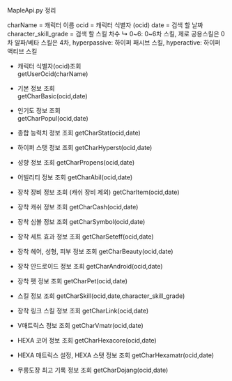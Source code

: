 ﻿MapleApi.py 정리

charName = 캐릭터 이름
ocid = 캐릭터 식별자 (ocid)
date = 검색 할 날짜
character_skill_grade = 검색 할 스킬 차수
↳ 0~6: 0~6차 스킬, 제로 공용스킬은 0차 알파/베타 스킬은 4차, hyperpassive: 하이퍼 패시브 스킬, hyperactive: 하이퍼 액티브 스킬

- 캐릭터 식별자(ocid)조회
    <br>getUserOcid(charName)
- 기본 정보 조회
    <br>getCharBasic(ocid,date)

- 인기도 정보 조회
    <br>getCharPopul(ocid,date)
    
- 종합 능력치 정보 조회
    getCharStat(ocid,date)

- 하이퍼 스탯 정보 조회
    getCharHyperst(ocid,date)

- 성향 정보 조회
    getCharPropens(ocid,date)

- 어빌리티 정보 조회
    getCharAbil(ocid,date)

- 장착 장비 정보 조회 (캐쉬 장비 제외)
    getCharItem(ocid,date)

- 장착 캐쉬 정보 조회
    getCharCash(ocid,date)

- 장착 심볼 정보 조회
    getCharSymbol(ocid,date)
  
- 장착 세트 효과 정보 조회
    getCharSeteff(ocid,date)

- 장착 헤어, 성형, 피부 정보 조회
    getCharBeauty(ocid,date)

- 장착 안드로이드 정보 조회
    getCharAndroid(ocid,date)

- 장착 펫 정보 조회
    getCharPet(ocid,date)

- 스킬 정보 조회
    getCharSkill(ocid,date,character_skill_grade)

- 장착 링크 스킬 정보 조회
    getCharLink(ocid,date)

- V매트릭스 정보 조회
    getCharVmatr(ocid,date)

- HEXA 코어 정보 조회
    getCharHexacore(ocid,date)

- HEXA 매트릭스 설정, HEXA 스탯 정보 조회
    getCharHexamatr(ocid,date)

- 무릉도장 최고 기록 정보 조회
    getCharDojang(ocid,date)
